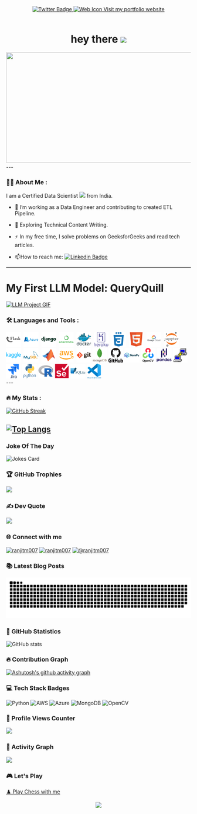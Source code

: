 <div id="header" align="center">
  <a href="https://twitter.com/ranjitmaity95" target="_blank">
    <img src="https://img.shields.io/badge/Twitter-blue?style=for-the-badge&logo=twitter&logoColor=white" alt="Twitter Badge"/>
  </a>
  <a href="https://ranjitm007.github.io/portfolio/" target="_blank">
    <img src="https://img.icons8.com/material-two-tone/24/000000/domain--v1.png" alt="Web Icon"/>
    Visit my portfolio website
</a>

</div>
<div id="cnt" align="center">
  <img src="https://komarev.com/ghpvc/?username=RanjitM007&style=flat-square&color=blue" alt=""/>
</div>
<h1 align="center">
  hey there
  <img src="https://media.giphy.com/media/hvRJCLFzcasrR4ia7z/giphy.gif" width="30px"/>
</h1>
<div align="center">
  <img src="https://media.giphy.com/media/dWesBcTLavkZuG35MI/giphy.gif" width="600" height="300"/>
</div>
---

### :man_technologist: About Me :
I am a Certified Data Scientist <img src="https://media.giphy.com/media/WUlplcMpOCEmTGBtBW/giphy.gif" width="30"> from India.
- :telescope: I’m working as a Data Engineer and contributing to created ETL Pipeline.

- :seedling: Exploring Technical Content Writing.

- :zap: In my free time, I solve problems on GeeksforGeeks and read tech articles.

- :mailbox:How to reach me: [![Linkedin Badge](https://img.shields.io/badge/-Ranjit-blue?style=flat&logo=Linkedin&logoColor=white)](https://www.linkedin.com/in/ranjit-maity-75204a131/)
---

# My First LLM Model: QueryQuill

[![LLM Project GIF](https://dce0qyjkutl4h.cloudfront.net/wp-content/uploads/2023/05/LLM.gif)](https://queryquill-bot-chat.streamlit.app/)




### :hammer_and_wrench: Languages and Tools :
<div>
  <img src="https://github.com/devicons/devicon/blob/master/icons/flask/flask-original-wordmark.svg" title="flask" alt="flask" width="40" height="40"/>&nbsp;
  <img src="https://github.com/devicons/devicon/blob/master/icons/azure/azure-original-wordmark.svg" title="Azure" alt="Azure" width="40" height="40"/>&nbsp;
  <img src="https://github.com/devicons/devicon/blob/master/icons/django/django-plain-wordmark.svg" title="django" alt="django" width="40" height="40"/>&nbsp;
  <img src="https://github.com/devicons/devicon/blob/master/icons/anaconda/anaconda-original-wordmark.svg" title="Anaconda" alt="Anaconda" width="40" height="40"/>&nbsp;
  <img src="https://github.com/devicons/devicon/blob/master/icons/docker/docker-original-wordmark.svg" title="docker" alt="docker" width="40" height="40"/>&nbsp;
  <img src="https://github.com/devicons/devicon/blob/master/icons/heroku/heroku-original-wordmark.svg" title="heroku" alt="heroku " width="40" height="40"/>&nbsp;
  <img src="https://github.com/devicons/devicon/blob/master/icons/css3/css3-plain-wordmark.svg"  title="CSS3" alt="CSS" width="40" height="40"/>&nbsp;
  <img src="https://github.com/devicons/devicon/blob/master/icons/html5/html5-original.svg" title="HTML5" alt="HTML" width="40" height="40"/>&nbsp;
  <img src="https://github.com/devicons/devicon/blob/master/icons/googlecloud/googlecloud-original-wordmark.svg" title="GCP" alt="GCP" width="40" height="40"/>&nbsp;
  <img src="https://github.com/devicons/devicon/blob/master/icons/jupyter/jupyter-original-wordmark.svg" title="jupyter" alt="jupyter" width="40" height="40"/>&nbsp;
  <img src="https://github.com/devicons/devicon/blob/master/icons/kaggle/kaggle-original-wordmark.svg" title="kaggle"  alt="kaggle" width="40" height="40"/>&nbsp;
  <img src="https://github.com/devicons/devicon/blob/master/icons/mysql/mysql-original-wordmark.svg" title="MySQL"  alt="MySQL" width="40" height="40"/>&nbsp;
  <img src="https://github.com/devicons/devicon/blob/master/icons/matlab/matlab-original.svg" title="matlab" alt="matlab" width="40" height="40"/>&nbsp;
  <img src="https://github.com/devicons/devicon/blob/master/icons/amazonwebservices/amazonwebservices-plain-wordmark.svg" title="AWS" alt="AWS" width="40" height="40"/>&nbsp;
  <img src="https://github.com/devicons/devicon/blob/master/icons/git/git-original-wordmark.svg" title="Git" **alt="Git" width="40" height="40"/>
 <img src="https://github.com/devicons/devicon/blob/master/icons/mongodb/mongodb-original-wordmark.svg" title="mongodb" **alt="mongodb" width="40" height="40"/>
 <img src="https://github.com/devicons/devicon/blob/master/icons/github/github-original-wordmark.svg" title="github" **alt="github" width="40" height="40"/>
 <img src="https://github.com/devicons/devicon/blob/master/icons/numpy/numpy-original-wordmark.svg" title="Numpy" **alt="Numpy" width="40" height="40"/>
 <img src="https://github.com/devicons/devicon/blob/master/icons/opencv/opencv-original-wordmark.svg" title="OpenCV" **alt="OpenCV" width="40" height="40"/>
 <img src="https://github.com/devicons/devicon/blob/master/icons/pandas/pandas-original-wordmark.svg" title="Pandas" **alt="Pandas" width="40" height="40"/>
 <img src="https://github.com/devicons/devicon/blob/master/icons/putty/putty-original.svg" title="putty" **alt="putty" width="40" height="40"/>
 <img src="https://github.com/devicons/devicon/blob/master/icons/jira/jira-original-wordmark.svg" title="jira" **alt="jira" width="40" height="40"/>
 <img src="https://github.com/devicons/devicon/blob/master/icons/python/python-original-wordmark.svg" title="Python" **alt="Python" width="40" height="40"/>
 <img src="https://github.com/devicons/devicon/blob/master/icons/r/r-original.svg" title="R" **alt="R" width="40" height="40"/>
 <img src="https://github.com/devicons/devicon/blob/master/icons/selenium/selenium-original.svg" title="selenium" **alt="selenium" width="40" height="40"/>
 <img src="https://github.com/devicons/devicon/blob/master/icons/sqlite/sqlite-original-wordmark.svg" title="sqlite" **alt="sqlite" width="40" height="40"/>
 <img src="https://github.com/devicons/devicon/blob/master/icons/vscode/vscode-original-wordmark.svg" title="vscode" **alt="vscode" width="40" height="40"/>
</div>
---

### :fire: My Stats :
[![GitHub Streak](http://github-readme-streak-stats.herokuapp.com?user=RanjitM007&theme=python-dark)](https://git.io/streak-stats)

[![Top Langs](https://github-readme-stats.vercel.app/api/top-langs/?username=RanjitM007&layout=compact&theme=vision-friendly-dark)](https://github.com/anuraghazra/github-readme-stats)
---

### Joke Of The Day
![Jokes Card](https://readme-jokes.vercel.app/api)



### 🏆 GitHub Trophies
![](https://github-profile-trophy.vercel.app/?username=RanjitM007&theme=radical&no-frame=false&no-bg=true&margin-w=4)

### ✍️ Dev Quote
![](https://quotes-github-readme.vercel.app/api?type=horizontal&theme=radical)



### 🌐 Connect with me
<p align="left">
<a href="https://dev.to/ranjitm007" target="blank"><img align="center" src="https://raw.githubusercontent.com/rahuldkjain/github-profile-readme-generator/master/src/images/icons/Social/devto.svg" alt="ranjitm007" height="30" width="40" /></a>
<a href="https://kaggle.com/ranjitm007" target="blank"><img align="center" src="https://raw.githubusercontent.com/rahuldkjain/github-profile-readme-generator/master/src/images/icons/Social/kaggle.svg" alt="ranjitm007" height="30" width="40" /></a>
<a href="https://medium.com/@ranjitm007" target="blank"><img align="center" src="https://raw.githubusercontent.com/rahuldkjain/github-profile-readme-generator/master/src/images/icons/Social/medium.svg" alt="@ranjitm007" height="30" width="40" /></a>
</p>

### 📚 Latest Blog Posts
<!-- BLOG-POST-LIST:START -->
<!-- BLOG-POST-LIST:END -->

<img src="https://raw.githubusercontent.com/Platane/snk/output/github-contribution-grid-snake.svg" alt="Snake animation" />

### 🌟 GitHub Statistics
![GitHub stats](https://github-readme-stats.vercel.app/api?username=RanjitM007&show_icons=true&theme=radical)

### 🔥 Contribution Graph
[![Ashutosh's github activity graph](https://github-readme-activity-graph.vercel.app/graph?username=RanjitM007&theme=dracula)](https://github.com/ashutosh00710/github-readme-activity-graph)

### 💻 Tech Stack Badges
![Python](https://img.shields.io/badge/python-3670A0?style=for-the-badge&logo=python&logoColor=ffdd54)
![AWS](https://img.shields.io/badge/AWS-%23FF9900.svg?style=for-the-badge&logo=amazon-aws&logoColor=white)
![Azure](https://img.shields.io/badge/azure-%230072C6.svg?style=for-the-badge&logo=azure-devops&logoColor=white)
![MongoDB](https://img.shields.io/badge/MongoDB-%234ea94b.svg?style=for-the-badge&logo=mongodb&logoColor=white)
![OpenCV](https://img.shields.io/badge/opencv-%23white.svg?style=for-the-badge&logo=opencv&logoColor=white)



### 🎯 Profile Views Counter
![](https://komarev.com/ghpvc/?username=RanjitM007&color=blueviolet&style=for-the-badge&label=PROFILE+VIEWS)



### 🏃 Activity Graph
![](https://github-profile-summary-cards.vercel.app/api/cards/profile-details?username=RanjitM007&theme=monokai)



### 🎮 Let's Play
<a href="https://github.com/RanjitM007/RanjitM007/issues/new?template=chess.md">♟️ Play Chess with me</a>

<p align="center">
  <img src="https://capsule-render.vercel.app/api?type=waving&color=gradient&height=100&section=footer"/>
</p>



